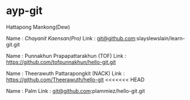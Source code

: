 # ayp-git



Hattapong Mankong(Dew)


Name : *Chayanit Kaensan(Pro)*
Link : git@github.com:slayslewslain/learn-git.git

Name : Punnakhun Prapapattarakhun (TOF)
Link : https://github.com/tofpunnakhun/hello-git.git

Name : Theerawuth Pattarapongkit (NACK)
Link : https://github.com/Theerawuth/hello-git
<<<<<<< HEAD

Name : Palm
Link : git@github.com:plammiez/hello-git.git
